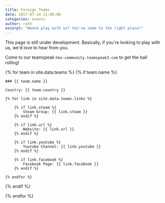```yaml
---
title: Foreign Teams
date: 2017-07-24 21:00:00
categories: events
author: rath
excerpt: "Wanna play with us? You've come to the right place!"
---
```


This page is still under development. Basically, if you're looking to play with us,
we'd love to hear from you.

Come to our teamspeak `hms-community.teamspeak3.com` to get the ball rolling!

{% for team in site.data.teams %}
{% if team.name %}

	### {{ team.name }}

	Country: {{ team.country }}

	{% for link in site.data.teams.links %}

		{% if link.steam %}
			Steam Group: {{ link.steam }}
		{% endif %}

		{% if link.url %}
			Website: {{ link.url }}
		{% endif %}

		{% if link.youtube %}
			Youtube Channel: {{ link.youtube }}
		{% endif %}

		{% if link.facebook %}
			Facebook Page: {{ link.facebook }}
		{% endif %}

	{% endfor %}

{% endif %}

{% endfor %}
